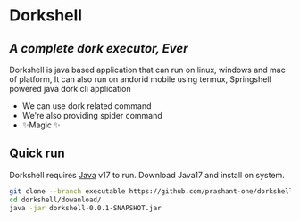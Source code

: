 # Dorkshell
## _A complete dork executor, Ever_


Dorkshell is java based application that can run on linux, windows and mac of platform,
It can also run on andorid mobile using termux,
Springshell powered java dork cli application

- We can use dork related command
- We're also providing spider command
- ✨Magic ✨
## Quick run

Dorkshell requires [Java](https://www.oracle.com/java/technologies/javase/jdk17-archive-downloads.html) v17 to run.
Download Java17 and install on system.

```sh
git clone --branch executable https://github.com/prashant-one/dorkshell.git
cd dorkshell/dowanload/
java -jar dorkshell-0.0.1-SNAPSHOT.jar

```
